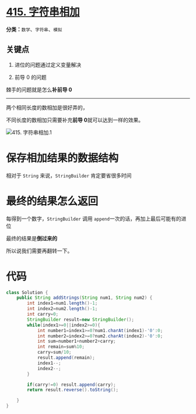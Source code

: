 # [415. 字符串相加](https://leetcode-cn.com/problems/add-strings/)

**分类：**`数学`、`字符串`、`模拟`

## 关键点

1. 进位的问题通过定义变量解决

2.  前导 0 的问题

棘手的问题就是怎么**补前导 0**

****

两个相同长度的数相加是很好弄的，

不同长度的数相加只需要补充**前导 0**就可以达到一样的效果。

![415. 字符串相加.1](http://drawbed.itlearn.club/uPic/415.%20%E5%AD%97%E7%AC%A6%E4%B8%B2%E7%9B%B8%E5%8A%A0.1.png)

# 保存相加结果的数据结构

相对于 `String` 来说，`StringBuilder` 肯定要省很多时间

# 最终的结果怎么返回

每得到一个数字，`StringBuilder` 调用 `append`一次的话，再加上最后可能有的进位

最终的结果是**倒过来的**

所以说我们需要再翻转一下。

# 代码

```java
class Solution {
    public String addStrings(String num1, String num2) {
        int index1=num1.length()-1;
        int index2=num2.length()-1;
        int carry=0;
        StringBuilder result=new StringBuilder();
        while(index1>=0||index2>=0){
            int number1=index1>=0?num1.charAt(index1)-'0':0;
            int number2=index2>=0?num2.charAt(index2)-'0':0;
            int sum=number1+number2+carry;
            int remain=sum%10;
            carry=sum/10;
            result.append(remain);
            index1--;
            index2--;
        }

        if(carry!=0) result.append(carry);
        return result.reverse().toString();

    }
}
```

